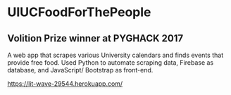UIUCFoodForThePeople
===================

Volition Prize winner at PYGHACK 2017
-------------

A web app that scrapes various University calendars and finds events that provide free food. Used Python to automate scraping data, Firebase as database, and JavaScript/ Bootstrap as front-end.

<https://lit-wave-29544.herokuapp.com/>
